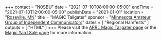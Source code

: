 +++
contact = "N0SBU"
date = "2021-07-10T08:00:00-05:00"
endTime =  "2021-07-10T12:00:00-05:00"
publishDate = "2021-01-01"
location = "[Roseville, MN](https://www.google.com/maps/place/Galilee+Lutheran+Church/@45.0009578,-93.1088589,17z/)"
title = "MAGIC Tailgater"
sponsor = "[Minnesota Amateur Group of Independent Communicators](http://www.magicrepeater.net/)"
dates = [ "Regional Hamfests" ]
outputs = [ "HTML" ]
+++
Please visit the [ARRL Magic Tailgater page](http://www.arrl.org/hamfests/magic-tailgater-4)
or the
[Magic Yard Sale page](http://www.magicrepeater.net/fest.htm) 
for more information.

